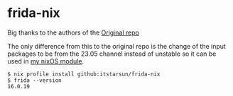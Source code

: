 # frida-nix

Big thanks to the authors of the [Original repo](https://github.com/itstarsun/frida-nix)

The only difference from this to the original repo is the change of the input packages to be from the 23.05 channel instead of unstable so it can be used in [my nixOS module](https://github.com/Yeshey/nixos-nvidia-vgpu_nixOS22.11).

```
$ nix profile install github:itstarsun/frida-nix
$ frida --version
16.0.19
```
